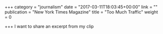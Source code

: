 +++
category = "journalism"
date = "2017-03-11T18:03:45+00:00"
link = ""
publication = "New York Times Magazine"
title = "Too Much Traffic"
weight = 0

+++
I want to share an excerpt from my clip